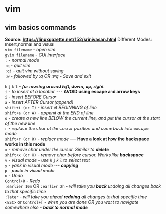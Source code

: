 # vim
## vim basics commands 
**Source: https://linuxgazette.net/152/srinivasan.html**
Different Modes: Insert,normal and visual<br/>
```vim filename``` - *open vim* <br/>
```gvim filename``` - *GUI interface* <br/>
```:``` - *normal mode* <br/>
```:q``` - *quit vim* <br/> 
```:q!``` - *quit vim without saving* <br/>
```:w``` - *followed by :q OR :wq - Save and exit* <br/>	
```h``` ```j``` ```k``` ```l``` - ***for moving around left, down, up, right*** <br/>
```i``` - *to insert at a location*  --- **AVOID using escape and arrow keys** <br/>
```i``` - *insert BEFORE Cursor* <br/>
```a``` - *insert AFTER Cursor (append)* <br/>
```shift+i (or I)``` - *insert at BEGINNING of line* <br/>
```shift+a (or A)``` - *append at the END of line* <br/>
```o``` - *create a new line BELOW the current line, and put the cursor at the start of
                 the new line* <br/>
```r``` - *replace the char at the cursor position and come back into escape mode* <br/>
```shift+r (or R)``` - *replace mode* --- **Have a look at how the backspace works in this mode** <br/>
```x``` - *remove char under the cursor. Similar to **delete*** <br/>
```shift+x (or X)``` - *remove char before cursor. Works like **backspace*** <br/>
```v``` - *visual mode - use ```h``` ```j``` ```k``` ```l``` to select text* <br/>
```y``` - *yank in visual mode --- **copying*** <br/>
```p``` - *paste in visual mode* <br/>
```u``` - *Undo* <br/>
```Control+R``` - *Redo* <br/>
```:earlier 10m``` OR ```:earlier 2h``` - *will take you **back** undoing all changes back to that specific time* <br/>
```:later``` - *will take you ahead **redoing** all changes to that specific time* <br/>
```<ESC>``` or ```Control+[``` - *when you are done OR you want to navigate somewhere else - **back to normal mode*** <br/>

